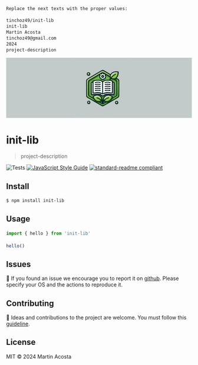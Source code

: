 ```
Replace the next texts with the proper values:

tinchoz49/init-lib
init-lib
Martin Acosta
tinchoz49@gmail.com
2024
project-description
```

![project-description](.github/assets/logo.png 'project-description')

# init-lib

> project-description

![Tests](https://github.com/tinchoz49/init-lib/actions/workflows/test.yml/badge.svg)
[![JavaScript Style Guide](https://img.shields.io/badge/code_style-standard--ext-05ae89.svg)](https://github.com/tinchoz49/eslint-config-standard-ext)
[![standard-readme compliant](https://img.shields.io/badge/readme%20style-standard-brightgreen.svg?style=flat)](https://github.com/RichardLitt/standard-readme)

## Install

```bash
$ npm install init-lib
```

## Usage

```js
import { hello } from 'init-lib'

hello()
```

## Issues

:bug: If you found an issue we encourage you to report it on [github](https://github.com/tinchoz49/init-lib/issues). Please specify your OS and the actions to reproduce it.

## Contributing

:busts_in_silhouette: Ideas and contributions to the project are welcome. You must follow this [guideline](https://github.com/tinchoz49/init-lib/blob/main/CONTRIBUTING.md).

## License

MIT © 2024 Martin Acosta

